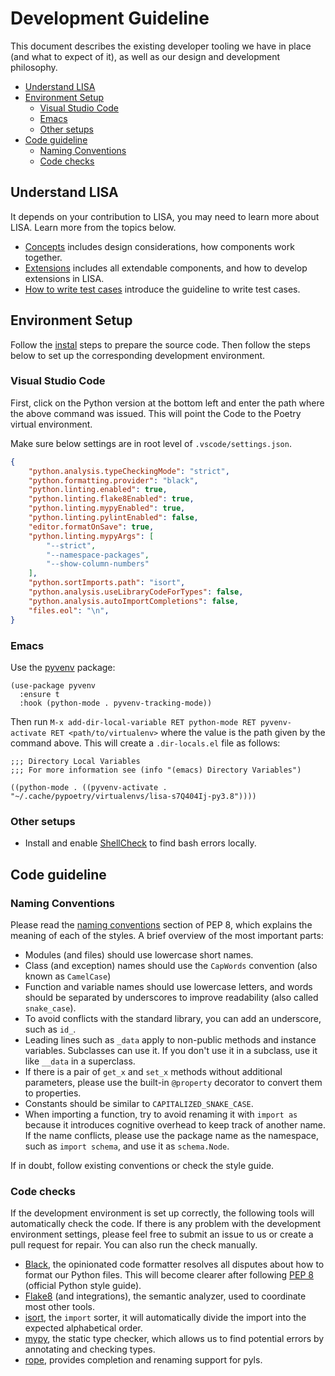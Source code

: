 # Development Guideline

This document describes the existing developer tooling we have in place (and what to
expect of it), as well as our design and development philosophy.

- [Understand LISA](#understand-lisa)
- [Environment Setup](#environment-setup)
  - [Visual Studio Code](#visual-studio-code)
  - [Emacs](#emacs)
  - [Other setups](#other-setups)
- [Code guideline](#code-guideline)
  - [Naming Conventions](#naming-conventions)
  - [Code checks](#code-checks)

## Understand LISA

It depends on your contribution to LISA, you may need to learn more about LISA. Learn more from the topics below.

- [Concepts](concepts.md) includes design considerations, how components work together.
- [Extensions](extension.md) includes all extendable components, and how to develop extensions in LISA.
- [How to write test cases](write_case.md) introduce the guideline to write test cases.

## Environment Setup

Follow the [instal](install.md) steps to prepare the source code. Then follow the steps below to set up the corresponding development environment.

### Visual Studio Code

First, click on the Python version at the bottom left and enter the path where the above command was issued. This will point the Code to the Poetry virtual environment.

Make sure below settings are in root level of `.vscode/settings.json`.

```json
{
    "python.analysis.typeCheckingMode": "strict",
    "python.formatting.provider": "black",
    "python.linting.enabled": true,
    "python.linting.flake8Enabled": true,
    "python.linting.mypyEnabled": true,
    "python.linting.pylintEnabled": false,
    "editor.formatOnSave": true,
    "python.linting.mypyArgs": [
        "--strict",
        "--namespace-packages",
        "--show-column-numbers"
    ],
    "python.sortImports.path": "isort",
    "python.analysis.useLibraryCodeForTypes": false,
    "python.analysis.autoImportCompletions": false,
    "files.eol": "\n",
}
```

### Emacs

Use the [pyvenv](https://github.com/jorgenschaefer/pyvenv) package:

```emacs-lisp
(use-package pyvenv
  :ensure t
  :hook (python-mode . pyvenv-tracking-mode))
```

Then run `M-x add-dir-local-variable RET python-mode RET pyvenv-activate RET <path/to/virtualenv>` where the value is the path given by the command above. This will create a `.dir-locals.el` file as follows:

```emacs-lisp
;;; Directory Local Variables
;;; For more information see (info "(emacs) Directory Variables")

((python-mode . ((pyvenv-activate . "~/.cache/pypoetry/virtualenvs/lisa-s7Q404Ij-py3.8"))))
```

### Other setups

- Install and enable [ShellCheck](https://github.com/koalaman/shellcheck) to find bash errors locally.

## Code guideline

### Naming Conventions

Please read the [naming conventions](https://www.python.org/dev/peps/pep-0008/#naming-conventions) section of PEP 8, which explains the meaning of each of the styles. A brief overview of the most important parts:

- Modules (and files) should use lowercase short names.
- Class (and exception) names should use the `CapWords` convention (also known as `CamelCase`)
- Function and variable names should use lowercase letters, and words should be separated by underscores to improve readability (also called `snake_case`).
- To avoid conflicts with the standard library, you can add an underscore, such as `id_`.
- Leading lines such as `_data` apply to non-public methods and instance variables. Subclasses can use it. If you don't use it in a subclass, use it like `__data` in a superclass.
- If there is a pair of `get_x` and `set_x` methods without additional parameters, please use the built-in `@property` decorator to convert them to properties.
- Constants should be similar to `CAPITALIZED_SNAKE_CASE`.
- When importing a function, try to avoid renaming it with `import as` because it introduces cognitive overhead to keep track of another name. If the name conflicts, please use the package name as the namespace, such as `import schema`, and use it as `schema.Node`.

If in doubt, follow existing conventions or check the style guide.

### Code checks

If the development environment is set up correctly, the following tools will automatically check the code. If there is any problem with the development environment settings, please feel free to submit an issue to us or create a pull request for repair. You can also run the check manually.

- [Black](https://github.com/psf/black), the opinionated code formatter resolves all disputes about how to format our Python files. This will become clearer after following [PEP 8](https://www.python.org/dev/peps/pep-0008/) (official Python style guide).
- [Flake8](https://flake8.pycqa.org/en/latest/) (and integrations), the semantic analyzer, used to coordinate most other tools.
- [isort](https://timothycrosley.github.io/isort/), the `import` sorter, it will automatically divide the import into the expected alphabetical order.
- [mypy](http://mypy-lang.org/), the static type checker, which allows us to find potential errors by annotating and checking types.
- [rope](https://github.com/python-rope/rope), provides completion and renaming support for pyls.
